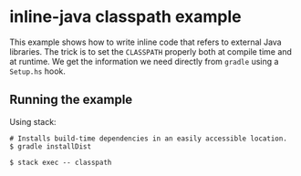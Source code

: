 # inline-java classpath example

This example shows how to write inline code that refers to external
Java libraries. The trick is to set the `CLASSPATH` properly both at
compile time and at runtime. We get the information we need directly
from `gradle` using a `Setup.hs` hook.

## Running the example

Using stack:

```
# Installs build-time dependencies in an easily accessible location.
$ gradle installDist

$ stack exec -- classpath
```
